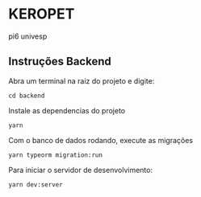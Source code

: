 # KEROPET

pi6 univesp

## Instruções Backend

Abra um terminal na raiz do projeto e digite:


`cd backend`

Instale as dependencias do projeto

`yarn`

Com o banco de dados rodando, execute as migrações

`yarn typeorm migration:run`

Para iniciar o servidor de desenvolvimento:

`yarn dev:server`

